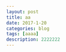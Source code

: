 ```yaml
---
layout: post
title: aa
date: 2017-1-20
categories: blog
tags: [aaaa]
description: 2222222
---
```








